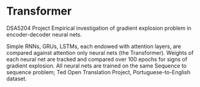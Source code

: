 # Transformer
DSA5204 Project
Empirical investigation of gradient explosion problem in encoder-decoder neural nets. 

Simple RNNs, GRUs, LSTMs, each endowed with attention layers, are compared against attention only neural nets (the Transformer). Weights of each neural net are tracked and compared over 100 epochs for signs of gradient explosion. 
All neural nets are trained on the same Sequence to sequence problem; Ted Open Translation Project, Portuguese-to-English dataset.
